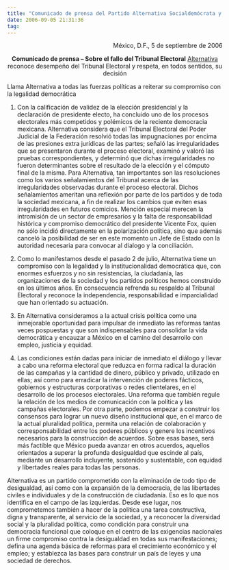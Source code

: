 ```yaml
---
title: "Comunicado de prensa del Partido Alternativa Socialdemócrata y Campesina sobre el fallo del Tribunal Electoral"
date: 2006-09-05 21:31:36
tag: 
---
```

<p align="right">México, D.F., 5 de septiembre de 2006</p>
<p align="center"><strong>Comunicado de prensa – Sobre el fallo del Tribunal Electoral</strong>
<a target="_blank" href="http://www.alternativa.org.mx">Alternativa</a> reconoce desempeño del Tribunal Electoral y respeta, en todos sentidos, su decisión

Llama Alternativa a todas las fuerzas políticas a reiterar su compromiso con la legalidad democrática

1. Con la calificación de validez de la elección presidencial y la declaración de presidente electo, ha concluido uno de los procesos electorales más competidos y polémicos de la reciente democracia mexicana. Alternativa considera que el Tribunal Electoral del Poder Judicial de la Federación resolvió todas las impugnaciones por encima de las presiones extra jurídicas de las partes; señaló las irregularidades que se presentaron durante el proceso electoral, examinó y valoró las pruebas correspondientes, y determinó que dichas irregularidades no fueron determinantes sobre el resultado de la elección y el cómputo final de la misma. Para Alternativa, tan importantes son las resoluciones como los varios señalamientos del Tribunal acerca de las irregularidades observadas durante el proceso electoral. Dichos señalamientos ameritan una reflexión por parte de los partidos y de toda la sociedad mexicana, a fin de realizar los cambios que eviten esas irregularidades en futuros comicios. Mención especial merecen la intromisión de un sector de empresarios y la falta de responsabilidad histórica y compromiso democrático del presidente Vicente Fox, quien no sólo incidió directamente en la polarización política, sino que además canceló la posibilidad de ser en este momento un Jefe de Estado con la autoridad necesaria para convocar al dialogo y la conciliación.

2. Como lo manifestamos desde el pasado 2 de julio, Alternativa tiene un compromiso con la legalidad y la institucionalidad democrática que, con enormes esfuerzos y no sin resistencias, la ciudadanía, las organizaciones de la sociedad y los partidos políticos hemos construido en los últimos años. En consecuencia refrenda su respaldo al Tribunal Electoral y reconoce la independencia, responsabilidad e imparcialidad que han orientado su actuación.

3. En Alternativa consideramos a la actual crisis política como una inmejorable oportunidad para impulsar de inmediato las reformas tantas veces pospuestas y que son indispensables para consolidar la vida democrática y encauzar a México en el camino del desarrollo con empleo, justicia y equidad.

4. Las condiciones están dadas para iniciar de inmediato el diálogo y llevar a cabo una reforma electoral que reduzca en forma radical la duración de las campañas y la cantidad de dinero, público y privado, utilizado en ellas; así como para erradicar la intervención de poderes fácticos, gobiernos y estructuras corporativas o redes clientelares, en el desarrollo de los procesos electorales. Una reforma que también regule la relación de los medios de comunicación con la política y las campañas electorales. Por otra parte, podemos empezar a construir los consensos para lograr un nuevo diseño institucional que, en el marco de la actual pluralidad política, permita una relación de colaboración y corresponsabilidad entre los poderes públicos y genere los incentivos necesarios para la construcción de acuerdos. Sobre esas bases, será más factible que México pueda avanzar en otros acuerdos, aquellos orientados a superar la profunda desigualdad que escinde al país, mediante un desarrollo incluyente, sostenido y sustentable, con equidad y libertades reales para todas las personas.

Alternativa es un partido comprometido con la eliminación de todo tipo de desigualdad, así como con la expansión de la democracia, de las libertades civiles e individuales y de la construcción de ciudadanía. Eso es lo que nos identifica en el campo de las izquierdas. Desde ese lugar, nos comprometemos también a hacer de la política una tarea constructiva, digna y transparente, al servicio de la sociedad, y a reconocer la diversidad social y la pluralidad política, como condición para construir una democracia funcional que coloque en el centro de las exigencias nacionales un firme compromiso contra la desigualdad en todas sus manifestaciones; defina una agenda básica de reformas para el crecimiento económico y el empleo; y establezca las bases para construir un país de leyes y una sociedad de derechos. </p>
